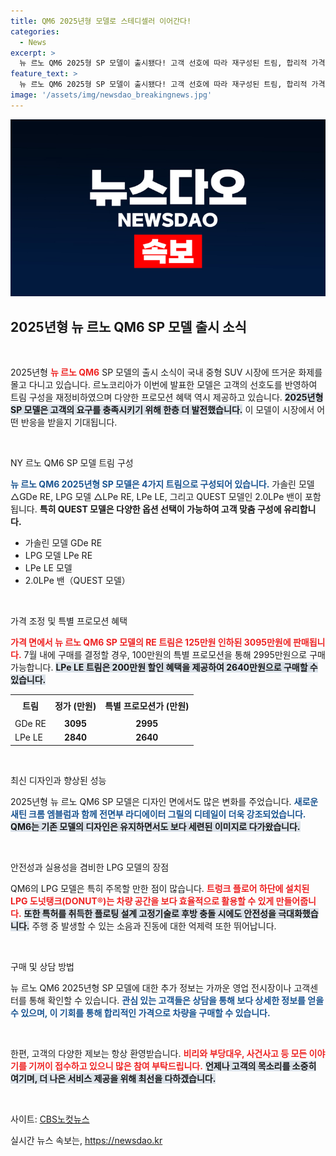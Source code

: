 ```yaml
---
title: QM6 2025년형 모델로 스테디셀러 이어간다!
categories:
  - News
excerpt: >
  뉴 르노 QM6 2025형 SP 모델이 출시됐다! 고객 선호에 따라 재구성된 트림, 합리적 가격과 특별 프로모션까지! SUV의 진화가 기대된다. 자세한 정보, 지금 클릭!
feature_text: >
  뉴 르노 QM6 2025형 SP 모델이 출시됐다! 고객 선호에 따라 재구성된 트림, 합리적 가격과 특별 프로모션까지! SUV의 진화가 기대된다. 자세한 정보, 지금 클릭!
image: '/assets/img/newsdao_breakingnews.jpg'
---
```


<p><img src="/assets/img/newsdao_breakingnews.jpg" alt="koreaapp 속보" /></p>

<h2 data-ke-size="size26">2025년형 뉴 르노 QM6 SP 모델 출시 소식</h2>

<p data-ke-size="size16">&nbsp;</p>

<p>2025년형 <b><span style="color: #ee2323;">뉴 르노 QM6</span></b> SP 모델의 출시 소식이 국내 중형 SUV 시장에 뜨거운 화제를 몰고 다니고 있습니다. 르노코리아가 이번에 발표한 모델은 고객의 선호도를 반영하여 트림 구성을 재정비하였으며 다양한 프로모션 혜택 역시 제공하고 있습니다. <b><span style="background-color: #21538527;">2025년형 SP 모델은 고객의 요구를 충족시키기 위해 한층 더 발전했습니다.</span></b> 이 모델이 시장에서 어떤 반응을 받을지 기대됩니다.</p>

<p data-ke-size="size16">&nbsp;</p>

<p>NY 르노 QM6 SP 모델 트림 구성</p>

<p><b><span style="color: #1a5490;">뉴 르노 QM6 2025년형 SP 모델은 4가지 트림으로 구성되어 있습니다.</span></b> 가솔린 모델 △GDe RE, LPG 모델 △LPe RE, LPe LE, 그리고 QUEST 모델인 2.0LPe 밴이 포함됩니다. <b><span style="ee2323;">특히 QUEST 모델은 다양한 옵션 선택이 가능하여 고객 맞춤 구성에 유리합니다.</span></b></p>

<ul>
    <li>가솔린 모델 GDe RE</li>
    <li>LPG 모델 LPe RE</li>
    <li>LPe LE 모델</li>
    <li>2.0LPe 밴（QUEST 모델）</li>
</ul>

<p data-ke-size="size16">&nbsp;</p>

<p>가격 조정 및 특별 프로모션 혜택</p>

<p><b><span style="color: #ee2323;">가격 면에서 뉴 르노 QM6 SP 모델의 RE 트림은 125만원 인하된 3095만원에 판매됩니다.</span></b> 7월 내에 구매를 결정할 경우, 100만원의 특별 프로모션을 통해 2995만원으로 구매 가능합니다. <b><span style="background-color: #21538527;">LPe LE 트림은 200만원 할인 혜택을 제공하여 2640만원으로 구매할 수 있습니다.</span></b></p>

<table style="width: 100%; border-collapse: collapse;">
    <tbody>
        <tr>
            <td style="text-align: center; height: 30px;"><b>트림</b></td>
            <td style="text-align: center; height: 30px;"><b>정가 (만원)</b></td>
            <td style="text-align: center; height: 30px;"><b>특별 프로모션가 (만원)</b></td>
        </tr>
        <tr>
            <td>GDe RE</td>
            <td style="text-align: center; height: 17px;"><b>3095</b></td>
            <td style="text-align: center; height: 17px;"><b>2995</b></td>
        </tr>
        <tr>
            <td>LPe LE</td>
            <td style="text-align: center; height: 17px;"><b>2840</b></td>
            <td style="text-align: center; height: 17px;"><b>2640</b></td>
        </tr>
    </tbody>
</table>

<p data-ke-size="size16">&nbsp;</p>

<p>최신 디자인과 향상된 성능</p>

<p>2025년형 뉴 르노 QM6 SP 모델은 디자인 면에서도 많은 변화를 주었습니다. <b><span style="color: #1a5490;">새로운 새틴 크롬 엠블럼과 함께 전면부 라디에이터 그릴의 디테일이 더욱 강조되었습니다.</span></b> <b><span style="background-color: #21538527;">QM6는 기존 모델의 디자인은 유지하면서도 보다 세련된 이미지로 다가왔습니다.</span></b> </p>

<p data-ke-size="size16">&nbsp;</p>

<p>안전성과 실용성을 겸비한 LPG 모델의 장점</p>

<p>QM6의 LPG 모델은 특히 주목할 만한 점이 많습니다. <b><span style="color: #ee2323;">트렁크 플로어 하단에 설치된 LPG 도넛탱크(DONUT®)는 차량 공간을 보다 효율적으로 활용할 수 있게 만들어줍니다.</span></b> <b><span style="background-color: #21538527;">또한 특허를 취득한 플로팅 설계 고정기술로 후방 충돌 시에도 안전성을 극대화했습니다.</span></b> 주행 중 발생할 수 있는 소음과 진동에 대한 억제력 또한 뛰어납니다.</p>

<p data-ke-size="size16">&nbsp;</p>

<p>구매 및 상담 방법</p>

<p>뉴 르노 QM6 2025년형 SP 모델에 대한 추가 정보는 가까운 영업 전시장이나 고객센터를 통해 확인할 수 있습니다. <b><span style="color: #1a5490;">관심 있는 고객들은 상담을 통해 보다 상세한 정보를 얻을 수 있으며, 이 기회를 통해 합리적인 가격으로 차량을 구매할 수 있습니다.</span></b></p>

<p data-ke-size="size16">&nbsp;</p>

<p>한편, 고객의 다양한 제보는 항상 환영받습니다. <b><span style="color: #ee2323;">비리와 부당대우, 사건사고 등 모든 이야기를 기꺼이 접수하고 있으니 많은 참여 부탁드립니다.</span></b> <b><span style="background-color: #21538527;">언제나 고객의 목소리를 소중히 여기며, 더 나은 서비스 제공을 위해 최선을 다하겠습니다.</span></b></p>

<p data-ke-size="size16">&nbsp;</p>

<p>사이트: <a href="https://url.kr/b71afn">CBS노컷뉴스</a></p>
실시간 뉴스 속보는, <a href="https://newsdao.kr" rel="dofollow">https://newsdao.kr</a>


